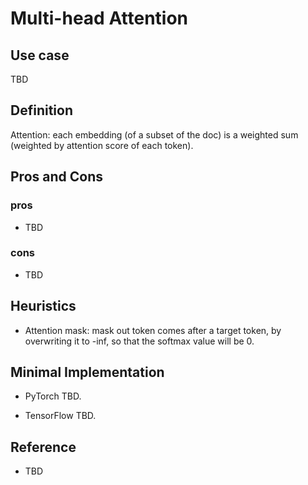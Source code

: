 # Multi-head Attention

## Use case
TBD

## Definition
Attention: each embedding (of a subset of the doc) is a weighted sum (weighted by attention score of each token).

## Pros and Cons
### pros
* TBD 

### cons
* TBD


## Heuristics
* Attention mask: mask out token comes after a target token, by overwriting it to -inf, so that the softmax value will be 0.

## Minimal Implementation
* PyTorch
TBD.

* TensorFlow
TBD.

## Reference
* TBD
